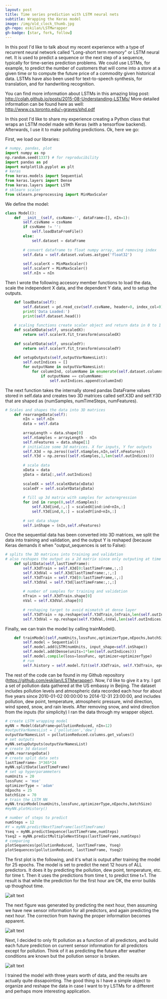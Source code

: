 ```yaml
---
layout: post
title: Time series prediction with LSTM neural nets
subtitle: Wrapping the Keras model
image: /img/old_clock_thumb.jpg
gh-repo: eskilan/LSTMwrapper
gh-badge: [star, fork, follow]
---
```


In this post I'd like to talk about my recent experience with a type of recurrent neural network called "Long-short term memory" or LSTM neural net. It is used to predict a sequence or the next step of a sequence, typically for time-series prediction problems. We could use LSTMs, for example, to predict the number of customers that will come into a store at a given time or to compute the future price of a commodity given historical data. LSTMs have also been used for text-to-speech synthesis, for translation, and for handwriting recognition.

You can find more information about LSTMs in this amazing blog post: http://colah.github.io/posts/2015-08-Understanding-LSTMs/
More detailed information can be found here as well: http://www.cs.toronto.edu/~graves/phd.pdf

In this post I'd like to share my experience creating a Python class that wraps an LSTM model made with Keras (with a tensorflow backend). Afterwards, I use it to make polluting predictions. Ok, here we go:

First, we load our libraries:
````python
# numpy, pandas, plot
import numpy as np
np.random.seed(1337) # for reproducibility
import pandas as pd
import matplotlib.pyplot as plt
# keras
from keras.models import Sequential
from keras.layers import Dense
from keras.layers import LSTM
# sklearn scaler
from sklearn.preprocessing import MinMaxScaler
````
We define the model:
````python
class Model():
    def __init__(self, csvName='', dataFrame=[], nIn=1):
        self.csvName = csvName
        if csvName != '':
            self.loadDataFromFile()
        else:
            self.dataset = dataFrame
        
        # convert dataframe to float numpy array, and removing index
        self.data = self.dataset.values.astype('float32')
        
        self.scalerX = MinMaxScaler()
        self.scalerY = MinMaxScaler()
        self.nIn = nIn
````

Then I wrote the following accesory member functions to load the data, scale the independent X data, and the dependent Y data, and to setup the outputs.
````python
    def loadData(self):
        self.dataset = pd.read_csv(self.csvName, header=0, index_col=0)
        print('Data Loaded:')
        print(self.dataset.head())
    
    # scaling functions create scaler object and return data in 0 to 1 range
    def scaleXData(self, unscaledX):
        return self.scalerX.fit_transform(unscaledX)
        
    def scaleYData(self, unscaledY):
        return self.scalerY.fit_transform(unscaledY)
        
    def setupOutputs(self,outputVarNamesList):
        self.outIndices = []
        for outputName in outputVarNamesList:
            for columnInd, columnName in enumerate(self.dataset.columns):
                if outputName == columnName:
                    self.outIndices.append(columnInd)
````

The next function takes the internally stored pandas DataFrame values stored in self.data and creates two 3D matrices called self.X3D and self.Y3D that are shaped as (numSamples, numTimeSteps, numFeatures).

````Python
# Scales and shapes the data into 3D matrices               
    def rearrangeData(self):
        nIn = self.nIn
        data = self.data
        
        arrayLength = data.shape[0]
        self.nSamples = arrayLength - nIn
        self.nFeatures = data.shape[1] 
        # initialize some 3d matrices. X for inputs, Y for outputs
        self.X3d = np.zeros((self.nSamples,nIn,self.nFeatures))
        self.Y3d = np.zeros((self.nSamples,1,len(self.outIndices)))
        
        # scale data
        xData = data
        yData = data[:,self.outIndices]
        
        scaledX = self.scaleXData(xData)
        scaledY = self.scaleYData(yData)
        
        # fill up 3d matrix with samples for autoregression
        for ind in range(0,self.nSamples):
            self.X3d[ind,:,:] = scaledX[ind:ind+nIn,:]
            self.Y3d[ind,0,:] = scaledY[ind+nIn,:]
        
        # set data shape
        self.inShape = (nIn,self.nFeatures)
````
Once the sequential data has been converted into 3D matrices, we split the data into training and validation, and the output Y is reshaped (because Keras demands it when "output_sequences is set to False):
````Python
# splits the 3D matrices into training and validation
# also reshapes the output as a 2d matrix since only outputing at time t
	def splitData(self,lastTimeFrame):
		self.X3dTrain = self.X3d[0:lastTimeFrame,:,:]
		self.X3dVal = self.X3d[lastTimeFrame:,:,:]
		self.Y3dTrain = self.Y3d[0:lastTimeFrame,:,:]
		self.Y3dVal = self.Y3d[lastTimeFrame:,:,:]
		
		# number of samples for training and validation
		nTrain = self.X3dTrain.shape[0]
		nVal = self.X3dVal.shape[0]
		
		# reshaping target to avoid mismatch at dense layer
		self.Y3dTrain = np.reshape(self.Y3dTrain,(nTrain,len(self.outIndices)))
		self.Y3dVal = np.reshape(self.Y3dVal,(nVal,len(self.outIndices)))
````
Finally, we can train the model by calling trainModel(). 
````Python
    def trainModel(self,numUnits,lossFunc,optimizerType,nEpochs,batchSize):
        self.model = Sequential()
        self.model.add(LSTM(numUnits, input_shape=self.inShape))
        self.model.add(Dense(units=1*len(self.outIndices)))
        self.model.compile(loss=lossFunc, optimizer=optimizerType)
        # run
        self.history = self.model.fit(self.X3dTrain, self.Y3dTrain, epochs=nEpochs, batch_size=batchSize, validation_data=(self.X3dVal, self.Y3dVal), verbose=2, shuffle=False)
````
The rest of the code can be found in my Github repository (https://github.com/eskilan/LSTMwrapper). Now, I'd like to give it a try. I got a set of pollution data gathered at the US embassy in Beijing. The dataset includes pollution levels and atmospheric data recorded each hour for about five years since 2010-01-02 00:00:00 to 2014-12-31 23:00:00, and includes pollution, dew point, temperature, atmospheric pressure, wind direction, wind speed, snow, and rain levels. After removing snow, and wind direction from the inputs (for simplicity) I ran the data through my wrapper object.

````Python
# create LSTM wrapping model
myNN = Model(dataFrame=pollutionReduced, nIn=12)
#outputVarNamesList = ['pollution','dew']
outputVarNamesList = pollutionReduced.columns.get_values()
# set outputs
myNN.setupOutputs(outputVarNamesList)
# create 3d dataset
myNN.rearrangeData()
# create split data sets
lastTimeFrame= 3*365*24
myNN.splitData(lastTimeFrame)
# set up hyperparammeters
numUnits = 20
lossFunc = 'mse'
optimizerType = 'adam'
nEpochs = 25
batchSize = 70
# train the LSTM NN
myNN.trainModel(numUnits,lossFunc,optimizerType,nEpochs,batchSize)
#myNN.plotHistory()

# number of steps to predict
numSteps = 12
#Y = myNN.predictNextTimeFrame(lastTimeFrame)
Yseq = myNN.predictSequence(lastTimeFrame,numSteps)
Yseq2 = myNN.predictMultipleNextSteps(lastTimeFrame,numSteps)
# comparing
plotSequences(pollutionReduced, lastTimeFrame, Yseq)
plotSequences(pollutionReduced, lastTimeFrame, Yseq2)
````
The first plot is the following, and it's what is output after training the model for 25 epochs. The model is set to predict the next 12 hours of ALL predictors. It does it by predicting the pollution, dew point, temperature, etc. for time t. Then it uses the predictions from time t, to predict time t+1. The result is that while the prediction for the first hour are OK, the error builds up thoughout time.

![alt text](/img/LSTM_fig1.png "Predicting everything for 12 hours. Not great.")

The next figure was generated by predicting the next hour, then assuming we have new sensor information for all predictors, and again predicting the next hour. The correction from having the proper information becomes apparent.

![alt text](/img/LSTM_fig2.png "Predicting every hour. Not bad.")

Next, I decided to only fit pollution as a function of all predictors, and build each future prediction on current sensor information for all predictors except for pollution. Think of it as predicting the future after weather conditions are known but the pollution sensor is broken.

![alt text](/img/LSTM_fig3.png "Predicting the future with known weather, unkown pollution. Not great.")

I trained the model with three years worth of data, and the results are actually quite dissapointing. The good thing is I have a simple object to organize and reshape the data in case I want to try LSTMs for a different and perhaps more interesting application.
